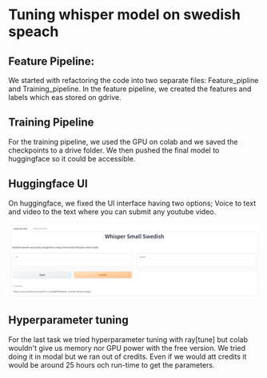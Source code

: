 # Tuning whisper model on swedish speach 
## Feature Pipeline:
We started with refactoring the code into two separate files: Feature_pipline and Training_pipeline. In the feature pipeline, we created the features and labels which eas stored on gdrive. 

## Training Pipeline
For the training pipeline, we used the GPU on colab and we saved the checkpoints to a drive folder. We then pushed the final model to huggingface so it could be accessible. 

## Huggingface UI 
On huggingface, we fixed the UI interface having two options; Voice to text and video to the text where you can submit any youtube video. 

![alt text](https://github.com/DavidKrugerT/scalable_lab2/blob/main/Huggingface_UI.png)

## Hyperparameter tuning
For the last task we tried hyperparameter tuning with ray[tune] but colab wouldn't give us memory nor GPU power with the free version. We tried doing it in modal but we ran out of credits. Even if we would att credits it would be around 25 hours och run-time to get the parameters.
